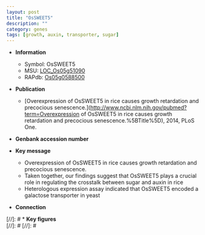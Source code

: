```yaml
---
layout: post
title: "OsSWEET5"
description: ""
category: genes
tags: [growth, auxin, transporter, sugar]
---
```


* **Information**  
    + Symbol: OsSWEET5  
    + MSU: [LOC_Os05g51090](http://rice.plantbiology.msu.edu/cgi-bin/ORF_infopage.cgi?orf=LOC_Os05g51090)  
    + RAPdb: [Os05g0588500](http://rapdb.dna.affrc.go.jp/viewer/gbrowse_details/irgsp1?name=Os05g0588500)  

* **Publication**  
    + [Overexpression of OsSWEET5 in rice causes growth retardation and precocious senescence.](http://www.ncbi.nlm.nih.gov/pubmed?term=Overexpression of OsSWEET5 in rice causes growth retardation and precocious senescence.%5BTitle%5D), 2014, PLoS One.

* **Genbank accession number**  

* **Key message**  
    + Overexpression of OsSWEET5 in rice causes growth retardation and precocious senescence.
    + Taken together, our findings suggest that OsSWEET5 plays a crucial role in regulating the crosstalk between sugar and auxin in rice
    + Heterologous expression assay indicated that OsSWEET5 encoded a galactose transporter in yeast

* **Connection**  

[//]: # * **Key figures**  
[//]: # 
[//]: # 
